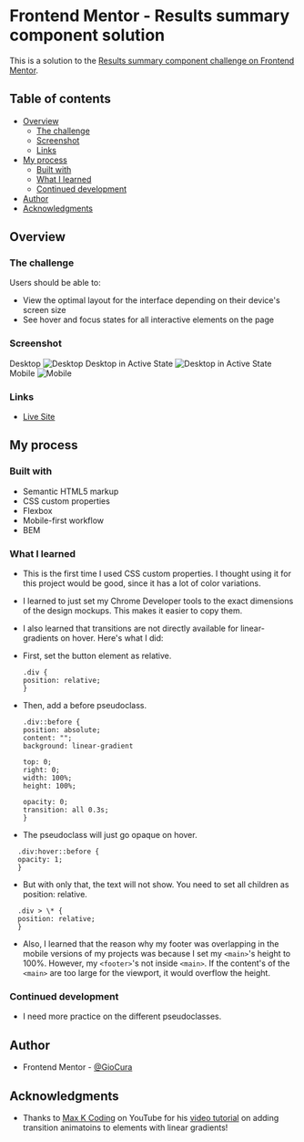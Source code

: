 # Frontend Mentor - Results summary component solution

This is a solution to the [Results summary component challenge on Frontend Mentor](https://www.frontendmentor.io/challenges/results-summary-component-CE_K6s0maV).

## Table of contents

- [Overview](#overview)
  - [The challenge](#the-challenge)
  - [Screenshot](#screenshot)
  - [Links](#links)
- [My process](#my-process)
  - [Built with](#built-with)
  - [What I learned](#what-i-learned)
  - [Continued development](#continued-development)
- [Author](#author)
- [Acknowledgments](#acknowledgments)

## Overview

### The challenge

Users should be able to:

- View the optimal layout for the interface depending on their device's screen size
- See hover and focus states for all interactive elements on the page

### Screenshot

Desktop
![Desktop](assets/images/screenshot-desktop.pngscreenshot.jpg)
Desktop in Active State
![Desktop in Active State](assets/images/screenshot-desktop.pngscreenshot.jpg)
Mobile
![Mobile](assets/images/screenshot-mobile.jpg)

### Links

- [Live Site](https://gc9-resultssummary.com)

## My process

### Built with

- Semantic HTML5 markup
- CSS custom properties
- Flexbox
- Mobile-first workflow
- BEM

### What I learned

- This is the first time I used CSS custom properties. I thought using it for this project would be good, since it has a lot of color variations.

- I learned to just set my Chrome Developer tools to the exact dimensions of the design mockups. This makes it easier to copy them.

- I also learned that transitions are not directly available for linear-gradients on hover. Here's what I did:

- First, set the button element as relative.

  ```
  .div {
  position: relative;
  }
  ```

- Then, add a before pseudoclass.

  ```
  .div::before {
  position: absolute;
  content: "";
  background: linear-gradient

  top: 0;
  right: 0;
  width: 100%;
  height: 100%;

  opacity: 0;
  transition: all 0.3s;
  }
  ```

- The pseudoclass will just go opaque on hover.

```
  .div:hover::before {
  opacity: 1;
  }
```

- But with only that, the text will not show. You need to set all children as position: relative.

```
  .div > \* {
  position: relative;
  }
```

- Also, I learned that the reason why my footer was overlapping in the mobile versions of my projects was because I set my `<main>`'s height to 100%. However, my `<footer>`'s not inside `<main>`. If the content's of the `<main>` are too large for the viewport, it would overflow the height.

### Continued development

- I need more practice on the different pseudoclasses.

## Author

- Frontend Mentor - [@GioCura](https://www.frontendmentor.io/profile/GioCura)

## Acknowledgments

- Thanks to [Max K Coding](https://www.youtube.com/@maxkcoding3887) on YouTube for his [video tutorial](https://www.youtube.com/watch?v=p6aa6M8mbsY) on adding transition animatoins to elements with linear gradients!
